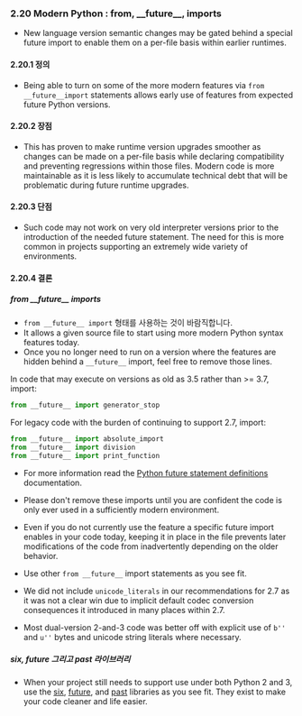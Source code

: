 <a id="s2.20-modern-python"></a>

### 2.20 Modern Python : from, \_\_future\_\_, imports

- New language version semantic changes may be gated behind a special future import to enable them on a per-file basis within earlier runtimes.

<a id="s2.20.1-definition"></a>

#### 2.20.1 정의

- Being able to turn on some of the more modern features via `from __future__import` statements allows early use of features from expected future Python versions.

<a id="s2.20.2-pros"></a>

#### 2.20.2 장점

- This has proven to make runtime version upgrades smoother as changes can be made
  on a per-file basis while declaring compatibility and preventing regressions
  within those files. Modern code is more maintainable as it is less likely to
  accumulate technical debt that will be problematic during future runtime
  upgrades.

<a id="s2.20.3-cons"></a>

#### 2.20.3 단점

- Such code may not work on very old interpreter versions prior to the introduction of the needed future statement. The need for this is more common in projects supporting an extremely wide variety of environments.

<a id="s2.20.4-decision"></a>

#### 2.20.4 결론

##### from \_\_future\_\_ imports

- `from __future__ import` 형태를 사용하는 것이 바람직합니다.
- It allows a given source file to start using more modern Python syntax features today.
- Once you no longer need to run on a version where the features are hidden behind a `__future__` import, feel free to remove those lines.

In code that may execute on versions as old as 3.5 rather than >= 3.7, import:

```python
from __future__ import generator_stop
```

For legacy code with the burden of continuing to support 2.7, import:

```python
from __future__ import absolute_import
from __future__ import division
from __future__ import print_function
```

- For more information read the [Python future statement definitions](https://docs.python.org/3/library/__future__.html) documentation.

- Please don't remove these imports until you are confident the code is only ever used in a sufficiently modern environment.
- Even if you do not currently use the feature a specific future import enables in your code today, keeping it in place in the file prevents later modifications of the code from inadvertently depending on the older behavior.

- Use other `from __future__` import statements as you see fit.
- We did not include `unicode_literals` in our recommendations for 2.7 as it was not a clear win due to implicit default codec conversion consequences it introduced in many places within 2.7.
- Most dual-version 2-and-3 code was better off with explicit use of `b''` and `u''` bytes and unicode string literals where necessary.

##### six, future 그리고 past 라이브러리

- When your project still needs to support use under both Python 2 and 3, use the [six](https://pypi.org/project/six/), [future](https://pypi.org/project/future/), and
  [past](https://pypi.org/project/past/) libraries as you see fit. They exist to make your code cleaner and life easier.
